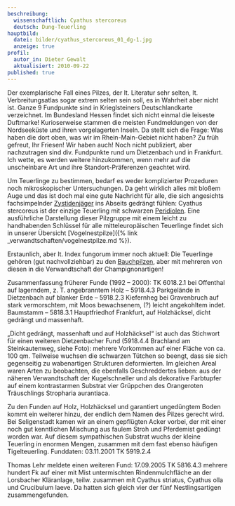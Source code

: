 ```yaml
---
beschreibung:
  wissenschaftlich: Cyathus stercoreus
  deutsch: Dung-Teuerling
hauptbild:
  datei: bilder/cyathus_stercoreus_01_dg-1.jpg
  anzeige: true
profil:
  autor_in: Dieter Gewalt
  aktualisiert: 2010-09-22
published: true
---
```


Der exemplarische Fall eines Pilzes, der lt. Literatur sehr selten, lt. Verbreitungsatlas sogar extrem selten sein soll, es in Wahrheit aber nicht ist. Ganze 9 Fundpunkte sind in Krieglsteiners Deutschlandkarte verzeichnet. Im Bundesland Hessen findet sich nicht einmal die leiseste Duftmarke! Kurioserweise stammen die meisten Fundmeldungen von der Nordseeküste und ihren vorgelagerten Inseln. Da stellt sich die Frage: Was haben die dort oben, was wir im Rhein-Main-Gebiet nicht haben? Zu früh gefreut, Ihr Friesen! Wir haben auch! Noch nicht publiziert, aber nachzutragen sind div. Fundpunkte rund um Dietzenbach und in Frankfurt. Ich wette, es werden weitere hinzukommen, wenn mehr auf die unscheinbare Art und ihre Standort-Präferenzen geachtet wird.

Um Teuerlinge zu bestimmen, bedarf es weder komplizierter Prozeduren noch mikroskopischer Untersuchungen. Da geht wirklich alles mit bloßem Auge und das ist doch mal eine gute Nachricht für alle, die sich angesichts fachsimpelnder [Zystidenjäger](Zystiden "Glossar") ins Abseits gedrängt fühlen: Cyathus stercoreus ist der einzige Teuerling mit schwarzen [Peridiolen](Peridiole "Glossar-"). Eine ausführliche Darstellung dieser Pilzgruppe mit einem leicht zu handhabenden Schlüssel für alle mitteleuropäischen Teuerlinge findet sich in unserer Übersicht [Vogelnestpilze]({% link _verwandtschaften/vogelnestpilze.md %}).

Erstaunlich, aber lt. Index fungorum immer noch aktuell: Die Teuerlinge gehören (gut nachvollziehbar) zu den [Bauchpilzen](Bauchpilze "Glossar"), aber mit mehreren von diesen in die Verwandtschaft der Champignonartigen!

Zusammenfassung früherer Funde (1992 – 2000): TK 6018.2.1 bei Offenthal auf lagerndem, z. T. angebranntem Holz – 5918.4.3 Parkgelände in Dietzenbach auf blanker Erde – 5918.2.3 Kiefernheg bei Gravenbruch auf stark vermorschtem, mit Moos bewachsenem, (?) leicht angekohltem indet. Baumstamm – 5818.3.1 Hauptfriedhof Frankfurt, auf Holzhäcksel, dicht gedrängt und massenhaft.

„Dicht gedrängt, massenhaft und auf Holzhäcksel“ ist auch das Stichwort für einen weiteren Dietzenbacher Fund (5918.4.4 Brachland am Steinkautenweg, siehe Foto): mehrere Vorkommen auf einer Fläche von ca. 100 qm. Teilweise wuchsen die schwarzen Tütchen so beengt, dass sie sich gegenseitig zu wabenartigen Strukturen deformierten. Im gleichen Areal waren Arten zu beobachten, die ebenfalls Geschreddertes lieben: aus der näheren Verwandtschaft der Kugelschneller und als dekorative Farbtupfer auf einem kontrastarmen Substrat vier Grüppchen des Orangeroten Träuschlings Stropharia aurantiaca.

Zu den Funden auf Holz, Holzhäcksel und garantiert ungedüngtem Boden kommt ein weiterer hinzu, der endlich dem Namen des Pilzes gerecht wird. Bei Seligenstadt kamen wir an einem gepflügten Acker vorbei, der mit einer noch gut kenntlichen Mischung aus faulem Stroh und Pferdemist gedüngt worden war. Auf diesem sympathischen Substrat wuchs der kleine Teuerling in enormen Mengen, zusammen mit dem fast ebenso häufigen Tigelteuerling. Funddaten: 03.11.2001 TK 5919.2.4

Thomas Lehr meldete einen weiteren Fund: 17.09.2005 TK 5816.4.3 mehrere hundert Fk auf einer mit Mist untermischten Rindenmulchfläche an der Lorsbacher Kläranlage, teilw. zusammen mit Cyathus striatus, Cyathus olla und Crucibulum laeve. Da hatten sich gleich vier der fünf Nestlingsartigen zusammengefunden.
